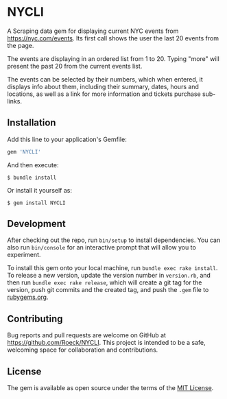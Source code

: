 # NYCLI

A Scraping data gem for displaying current NYC events from https://nyc.com/events. 
Its first call shows the user the last 20 events from the page.

The events are displaying in an ordered list from 1 to 20.
Typing "more" will present the past 20 from the current events list.

The events can be selected by their numbers, which when entered, it displays info about them, including their summary, dates, hours and locations, as well as a link for more information and tickets purchase sub-links.

## Installation

Add this line to your application's Gemfile:

```ruby
gem 'NYCLI'
```

And then execute:

    $ bundle install

Or install it yourself as:

    $ gem install NYCLI


## Development

After checking out the repo, run `bin/setup` to install dependencies. You can also run `bin/console` for an interactive prompt that will allow you to experiment.

To install this gem onto your local machine, run `bundle exec rake install`. To release a new version, update the version number in `version.rb`, and then run `bundle exec rake release`, which will create a git tag for the version, push git commits and the created tag, and push the `.gem` file to [rubygems.org](https://rubygems.org).

## Contributing

Bug reports and pull requests are welcome on GitHub at https://github.com/Roeck/NYCLI. This project is intended to be a safe, welcoming space for collaboration and contributions.

## License

The gem is available as open source under the terms of the [MIT License](https://opensource.org/licenses/MIT).



